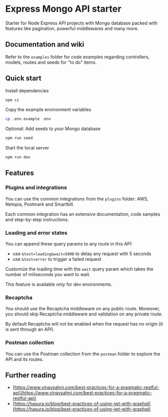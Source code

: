 # Express Mongo API starter

Starter for Node Express API projects with Mongo database packed with features like
pagination, powerful middlewares and many more.

## Documentation and wiki

Refer to the `examples` folder for code examples regarding controllers, models, routes and seeds for "to do" items.

## Quick start

Install dependencies

```bash
npm ci
```

Copy the example environment variables

```bash
cp .env.example .env
```

Optional: Add seeds to your Mongo database

```bash
npm run seed
```

Start the local server

```bash
npm run dev
```

## Features

### Plugins and integrations

You can use the common integrations from the `plugins` folder: AWS, Netopia, Postmark and Smartbill.

Each common integration has an extensive documentation, code samples and step-by-step instructions.

### Loading and error states

You can append these query params to any route in this API:

- use `&test=loading&wait=5000` to delay any request with 5 seconds
- use `&test=error` to trigger a failed request

Customize the loading time with the `wait` query param which takes the number of miliseconds you want to wait.

This feature is available only for dev environments.

### Recaptcha

You should use the Recaptcha middleware on any public route.
Moreover, you should skip Recaptcha middleware and validation on any private route.

By default Recaptcha will not be enabled when the request has no origin (it is sent through an API).

### Postman collection

You can use the Postman collection from the `postman` folder to explore the API and its routes.

## Further reading

- [https://www.vinaysahni.com/best-practices-for-a-pragmatic-restful-api](https://www.vinaysahni.com/best-practices-for-a-pragmatic-restful-api)
- [https://hasura.io/blog/best-practices-of-using-jwt-with-graphql](https://hasura.io/blog/best-practices-of-using-jwt-with-graphql)
